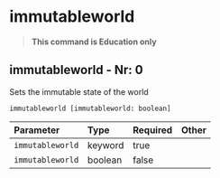 # immutableworld

> **This command is Education only**

## immutableworld - Nr: 0

Sets the immutable state of the world

```mcfunction
immutableworld [immutableworld: boolean]
```

|Parameter|Type|Required|Other|
|:---|:---|:---|:---|
|`immutableworld`|keyword|true||
|`immutableworld`|boolean|false||

